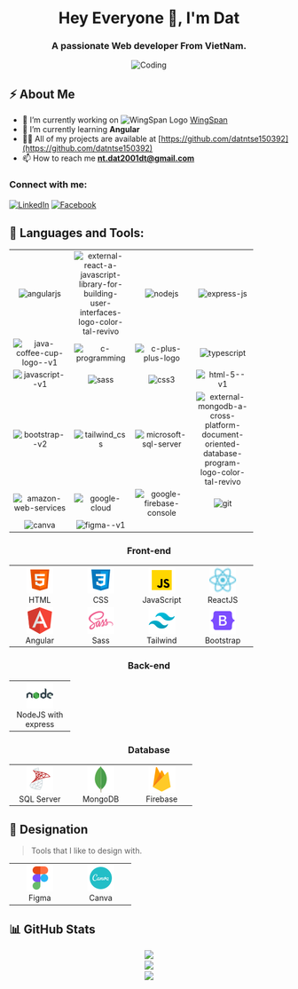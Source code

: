 <h1 align="center">Hey Everyone 👋, I'm Dat</h1>
<h3 align="center">A passionate Web developer From VietNam.</h3>

<div align="center">
 <img alt="Coding" width="500" src="https://media4.giphy.com/media/2IudUHdI075HL02Pkk/giphy.gif?cid=ecf05e47ajqt8bhjgff0jgd8i8h6yenyptsyw2hpj72v2m9p&ep=v1_gifs_search&rid=giphy.gif&ct=g">
</div>

## ⚡️ About Me

- 🔭 I’m currently working on <img alt="WingSpan Logo" width="200" src="https://firebasestorage.googleapis.com/v0/b/ongbutdicode.appspot.com/o/Logo%2Fn%C6%A1i%20t%E1%BA%A7m%20nh%C3%ACn%20kh%C3%B4ng%20c%C3%B3%20gi%E1%BB%9Bi%20h%E1%BA%A1n.svg?alt=media&token=c1dbc7d9-ba6b-4e9c-8145-b09ef2c0eb29"> [WingSpan](https://github.com/datntse150392/OngButDiCode)
- 🌱 I’m currently learning **Angular**
- 👨‍💻 All of my projects are available at [https://github.com/datntse150392](https://github.com/datntse150392)
- 📫 How to reach me **nt.dat2001dt@gmail.com**

<h3 align="left">Connect with me:</h3>
<p align="left">
  <a href="https://www.linkedin.com/in/%c4%91%e1%ba%a1t-%c4%91%e1%ba%a1t-2237681b1/" target="blank"><img align="center" src="https://raw.githubusercontent.com/rahuldkjain/github-profile-readme-generator/master/src/images/icons/Social/linked-in-alt.svg" alt="LinkedIn" height="30" width="40" /></a>
  <a href="https://www.facebook.com/ngdat2001/" target="blank"><img align="center" src="https://raw.githubusercontent.com/rahuldkjain/github-profile-readme-generator/master/src/images/icons/Social/facebook.svg" alt="Facebook" height="30" width="40" /></a>
</p>

## 🔨 Languages and Tools:

<table align="center">

<tr>
    <td align="center" width="96">
       <img width="48" height="48" src="https://img.icons8.com/color/48/angularjs.png" alt="angularjs"/>
    </td>
    <td align="center" width="96">
       <img width="48" height="48" src="https://img.icons8.com/external-tal-revivo-color-tal-revivo/48/external-react-a-javascript-library-for-building-user-interfaces-logo-color-tal-revivo.png" alt="external-react-a-javascript-library-for-building-user-interfaces-logo-color-tal-revivo"/>
    </td>
    <td align="center" width="96">
        <img width="48" height="48" src="https://img.icons8.com/color/48/nodejs.png" alt="nodejs"/>
    </td>
    <td align="center" width="96">
        <img width="48" height="48" src="https://img.icons8.com/fluency/48/express-js.png" alt="express-js"/>
    </td>
  </tr>
 
  <tr>
    <td align="center" width="96">
       <img width="48" height="48" src="https://img.icons8.com/color/48/java-coffee-cup-logo--v1.png" alt="java-coffee-cup-logo--v1"/>
    </td>
    <td align="center" width="96">
       <img width="48" height="48" src="https://img.icons8.com/fluency/48/c-programming.png" alt="c-programming"/>
    </td>
    <td align="center" width="96">
       <img width="48" height="48" src="https://img.icons8.com/color/48/c-plus-plus-logo.png" alt="c-plus-plus-logo"/>
    </td>
    <td align="center" width="96">
     <img width="48" height="48" src="https://img.icons8.com/color/48/typescript.png" alt="typescript"/>
    </td>
  </tr>

 <tr>
    <td align="center" width="96">
       <img width="48" height="48" src="https://img.icons8.com/color/48/javascript--v1.png" alt="javascript--v1"/>      
    </td>
    <td align="center" width="96">
       <img width="48" height="48" src="https://img.icons8.com/color/48/sass.png" alt="sass"/>
    </td>
    <td align="center" width="96">
      <img width="48" height="48" src="https://img.icons8.com/color/48/css3.png" alt="css3"/>
    </td>
    <td align="center" width="96">
      <img width="48" height="48" src="https://img.icons8.com/color/48/html-5--v1.png" alt="html-5--v1"/>
    </td>
  </tr>

  <tr>
    <td align="center" width="96">
       <img width="48" height="48" src="https://img.icons8.com/color/48/bootstrap--v2.png" alt="bootstrap--v2"/>      
    </td>
    <td align="center" width="96">
       <img width="48" height="48" src="https://img.icons8.com/color/48/tailwind_css.png" alt="tailwind_css"/>
    </td>
    <td align="center" width="96">
      <img width="48" height="48" src="https://img.icons8.com/color/48/microsoft-sql-server.png" alt="microsoft-sql-server"/>
    </td>
    <td align="center" width="96">
      <img width="48" height="48" src="https://img.icons8.com/external-tal-revivo-color-tal-revivo/48/external-mongodb-a-cross-platform-document-oriented-database-program-logo-color-tal-revivo.png" alt="external-mongodb-a-cross-platform-document-oriented-database-program-logo-color-tal-revivo"/>
    </td>
  </tr>

  <tr>
    <td align="center" width="96">
       <img width="48" height="48" src="https://img.icons8.com/color/48/amazon-web-services.png" alt="amazon-web-services"/>     
    </td>
    <td align="center" width="96">
       <img width="48" height="48" src="https://img.icons8.com/fluency/48/google-cloud.png" alt="google-cloud"/>
    </td>
    <td align="center" width="96">
      <img width="48" height="48" src="https://img.icons8.com/color/48/google-firebase-console.png" alt="google-firebase-console"/>
    </td>
    <td align="center" width="96">
      <img width="48" height="48" src="https://img.icons8.com/color/48/git.png" alt="git"/>
    </td>
  </tr>

  <tr>
    <td align="center" width="96">
       <img width="48" height="48" src="https://img.icons8.com/color/48/canva.png" alt="canva"/>     
    </td>
    <td align="center" width="96">
     <img width="48" height="48" src="https://img.icons8.com/color/48/figma--v1.png" alt="figma--v1"/>
    </td>
   
  </tr>
  
</table>

<h3 align="center">Front-end</h3>
<table style="margin: auto" align="center">
  <tr>
    <td align="center" width="96">
        <img src="/images/icons8-html-48.png" width="48" height="48" alt="HTML" />
      <br />HTML
    </td>
    <td align="center" width="96">
        <img src="/images/icons8-css-48.png" width="48" height="48" alt="CSS" />
      <br />CSS
    </td>
    <td align="center" width="96">
        <img src="/images/icons8-javascript-48.png" width="48" height="48" alt="JavaScript" />
      <br />JavaScript
    </td>
    <td align="center" width="96">
        <img src="/images/icons8-react-a-javascript-library-for-building-user-interfaces-24.png" width="48" height="48" alt="ReactJS" />
      <br />ReactJS
    </td>
  </tr>

  <tr>
    <td align="center" width="96">
        <img src="/images/icons8-angular-48.png"48" height="48" alt="ViteJS" />
      <br />Angular
    </td>
    <td align="center" width="96">
        <img src="/images/icons8-sass-48.png" width="48" height="48" alt="Sass" />
      <br />Sass
    </td>
    <td align="center" width="96">
        <img src="/images/icons8-tailwind-css-48.png" width="48" height="48" alt="Tailwind" />
      <br />Tailwind
    </td>
   <td align="center" width="96">
        <img src="/images/icons8-bootstrap-48.png" width="48" height="48" alt="Bootstrap" />
      <br />Bootstrap
    </td>
  </tr>
</table>

<h3 align="center">Back-end</h3>
<table align="center">
  <tr>
    <td align="center" width="96">
        <img src="/images/icons8-nodejs-48.png" width="48" height="48" alt="NodeJS" />
      <br />NodeJS with express
    </td>
  </tr>
</table>

<h3 align="center">Database</h3>
<table align="center">
  <tr>
    <td align="center" width="96">
        <img src="/images/icons8-microsoft-sql-server-48.png" width="48" height="48" alt="SQL Server" />
      <br />SQL Server
    </td>
    <td align="center" width="96">
        <img src="/images/icons8-mongodb-a-cross-platform-document-oriented-database-program-48.png" width="48" height="48" alt="MongoDB" />
      <br />MongoDB
    </td>
    <td align="center" width="96">
        <img src="/images/icons8-google-firebase-console-48.png" width="48" height="48" alt="Firebase" />
      <br />Firebase
    </td>
  </tr>
</table>

## 🎨 Designation

> Tools that I like to design with.

<table align="center">
  <tr>
    <td align="center" width="96">
        <img src="/images/icons8-figma-48.png" width="48" height="48" alt="Figma" />
      <br />Figma
    </td>
    <td align="center" width="96">
        <img src="/images/icons8-canva-48.png" width="48" height="48" alt="Canva" />
      <br />Canva
    </td>
  </tr>
</table>

## 📊 GitHub Stats

<div align="center">
  <img src="https://github-readme-stats.vercel.app/api?username=datntse150392&theme=tokyonight&hide_border=false&include_all_commits=true&count_private=true" /><br/>
  <img src="https://github-readme-streak-stats.herokuapp.com/?user=datntse150392&theme=tokyonight&hide_border=false" /><br/>
  <img src="https://github-readme-stats.vercel.app/api/top-langs/?username=datntse150392&theme=tokyonight&hide_border=false&include_all_commits=true&count_private=true&layout=compact" /><br/>
</div>
